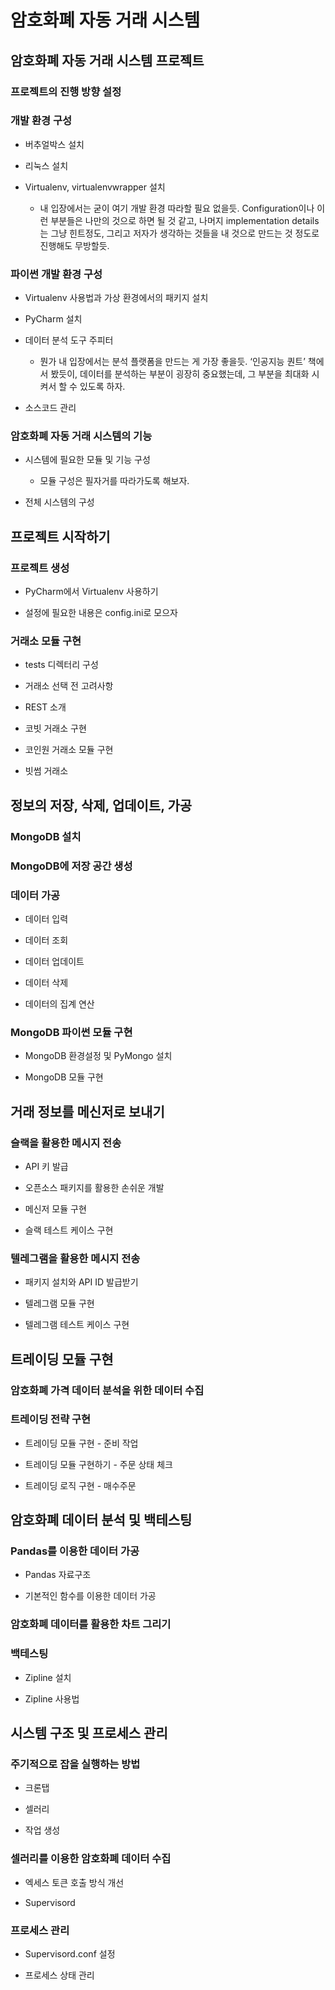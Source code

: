 # 암호화폐 자동 거래 시스템


## 암호화폐 자동 거래 시스템 프로젝트

### 프로젝트의 진행 방향 설정

### 개발 환경 구성

- 버추얼박스 설치

- 리눅스 설치

- Virtualenv, virtualenvwrapper 설치

	- 내 입장에서는 굳이 여기 개발 환경 따라할 필요 없을듯. Configuration이나 이런 부분들은 나만의 것으로 하면 될 것 같고, 나머지 implementation details 는 그냥 힌트정도, 그리고 저자가 생각하는 것들을 내 것으로 만드는 것 정도로 진행해도 무방할듯.

### 파이썬 개발 환경 구성

- Virtualenv 사용법과 가상 환경에서의 패키지 설치

- PyCharm 설치

- 데이터 분석 도구 주피터

	- 뭔가 내 입장에서는 분석 플랫폼을 만드는 게 가장 좋을듯. ‘인공지능 퀀트’ 책에서 봤듯이, 데이터를 분석하는 부분이 굉장히 중요했는데, 그 부분을 최대화 시켜서 할 수 있도록 하자. 

- 소스코드 관리

### 암호화폐 자동 거래 시스템의 기능

- 시스템에 필요한 모듈 및 기능 구성

	- 모듈 구성은 필자거를 따라가도록 해보자.

- 전체 시스템의 구성

## 프로젝트 시작하기

### 프로젝트 생성

- PyCharm에서 Virtualenv 사용하기

- 설정에 필요한 내용은 config.ini로 모으자

### 거래소 모듈 구현

- tests 디렉터리 구성

- 거래소 선택 전 고려사항

- REST 소개

- 코빗 거래소 구현

- 코인원 거래소 모듈 구현

- 빗썸 거래소

## 정보의 저장, 삭제, 업데이트, 가공

### MongoDB 설치

### MongoDB에 저장 공간 생성

### 데이터 가공

- 데이터 입력

- 데이터 조회

- 데이터 업데이트

- 데이터 삭제

- 데이터의 집계 연산

### MongoDB 파이썬 모듈 구현

- MongoDB 환경설정 및 PyMongo 설치

- MongoDB 모듈 구현

## 거래 정보를 메신저로 보내기

### 슬랙을 활용한 메시지 전송

- API 키 발급

- 오픈소스 패키지를 활용한 손쉬운 개발

- 메신저 모듈 구현

- 슬랙 테스트 케이스 구현

### 텔레그램을 활용한 메시지 전송

- 패키지 설치와 API ID 발급받기

- 텔레그램 모듈 구현

- 텔레그램 테스트 케이스 구현

## 트레이딩 모듈 구현

### 암호화폐 가격 데이터 분석을 위한 데이터 수집

### 트레이딩 전략 구현

- 트레이딩 모듈 구현 - 준비 작업

- 트레이딩 모듈 구현하기 - 주문 상태 체크

- 트레이딩 로직 구현 - 매수주문

## 암호화폐 데이터 분석 및 백테스팅

### Pandas를 이용한 데이터 가공

- Pandas 자료구조

- 기본적인 함수를 이용한 데이터 가공

### 암호화폐 데이터를 활용한 차트 그리기

### 백테스팅

- Zipline 설치

- Zipline 사용법

## 시스템 구조 및 프로세스 관리

### 주기적으로 잡을 실행하는 방법

- 크론탭

- 셀러리

- 작업 생성

### 셀러리를 이용한 암호화폐 데이터 수집

- 엑세스 토큰 호출 방식 개선

- Supervisord

### 프로세스 관리

- Supervisord.conf 설정

- 프로세스 상태 관리

